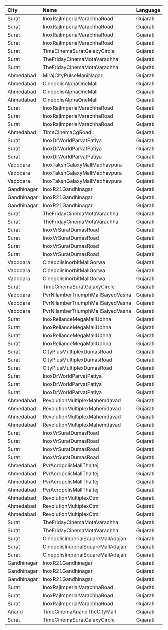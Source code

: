 | City        | Name                              | Language |  Time | Type          | Price | Capacity | Booked |
| :---------- | :-------------------------------- | :------- | ----: | :------------ | ----: | -------: | -----: |
| Surat       | InoxRajImperialVarachhaRoad       | Gujarati | 09:50 | Gold          |  100₹ |      113 |      0 |
| Surat       | InoxRajImperialVarachhaRoad       | Gujarati | 09:50 | Imperial      |  150₹ |        7 |      0 |
| Surat       | InoxRajImperialVarachhaRoad       | Gujarati | 09:50 | Platinum      |  100₹ |       53 |      0 |
| Surat       | InoxRajImperialVarachhaRoad       | Gujarati | 09:50 | Silver        |  100₹ |       36 |      0 |
| Surat       | TimeCinemaSuratGalaxyCircle       | Gujarati | 10:00 | Standard130   |  130₹ |       96 |      0 |
| Surat       | TheFridayCinemaMotaVarachha       | Gujarati | 12:00 | PushBackSeat  |  150₹ |      119 |      0 |
| Surat       | TheFridayCinemaMotaVarachha       | Gujarati | 12:00 | Lounger       |  150₹ |      119 |      0 |
| Ahmedabad   | MirajCityPulseManiNagar           | Gujarati | 12:30 | Gold          |  100₹ |       24 |      0 |
| Ahmedabad   | CinepolisAlphaOneMall             | Gujarati | 12:30 | Executive     |  130₹ |       59 |      5 |
| Ahmedabad   | CinepolisAlphaOneMall             | Gujarati | 12:30 | Premium       |  130₹ |       35 |      7 |
| Ahmedabad   | CinepolisAlphaOneMall             | Gujarati | 12:30 | Normal        |  130₹ |       29 |      0 |
| Surat       | InoxRajImperialVarachhaRoad       | Gujarati | 14:30 | Gold          |  100₹ |       23 |      0 |
| Surat       | InoxRajImperialVarachhaRoad       | Gujarati | 14:30 | Platinum      |  100₹ |       20 |      0 |
| Surat       | InoxRajImperialVarachhaRoad       | Gujarati | 14:30 | Silver        |  100₹ |       10 |      0 |
| Ahmedabad   | TimeCinemaCgRoad                  | Gujarati | 14:30 | Standard220   |  220₹ |      108 |      8 |
| Surat       | InoxDrWorldParvatPatiya           | Gujarati | 15:00 | Club          |   90₹ |       53 |      0 |
| Surat       | InoxDrWorldParvatPatiya           | Gujarati | 15:00 | Executive     |   90₹ |       11 |      0 |
| Surat       | InoxDrWorldParvatPatiya           | Gujarati | 15:00 | Royal         |   90₹ |       22 |      0 |
| Vadodara    | InoxTakshGalaxyMallMadhavpura     | Gujarati | 15:00 | Club          |   90₹ |       36 |      0 |
| Vadodara    | InoxTakshGalaxyMallMadhavpura     | Gujarati | 15:00 | Executive     |   90₹ |       27 |      0 |
| Vadodara    | InoxTakshGalaxyMallMadhavpura     | Gujarati | 15:00 | Royal         |   90₹ |       88 |      0 |
| Gandhinagar | InoxR21Gandhinagar                | Gujarati | 15:00 | Gold          |   90₹ |       84 |      0 |
| Gandhinagar | InoxR21Gandhinagar                | Gujarati | 15:00 | Platinum      |   90₹ |       13 |      0 |
| Gandhinagar | InoxR21Gandhinagar                | Gujarati | 15:00 | Silver        |   90₹ |       28 |      0 |
| Surat       | TheFridayCinemaMotaVarachha       | Gujarati | 15:00 | PushBackSeat  |  150₹ |      119 |      0 |
| Surat       | TheFridayCinemaMotaVarachha       | Gujarati | 15:00 | Lounger       |  150₹ |      119 |      0 |
| Surat       | InoxVrSuratDumasRoad              | Gujarati | 15:15 | Club          |   90₹ |      122 |      0 |
| Surat       | InoxVrSuratDumasRoad              | Gujarati | 15:15 | Executive     |   90₹ |       34 |      0 |
| Surat       | InoxVrSuratDumasRoad              | Gujarati | 15:15 | Royal         |   90₹ |       48 |      0 |
| Surat       | InoxVrSuratDumasRoad              | Gujarati | 15:15 | RoyalRecliner |  230₹ |       12 |      0 |
| Vadodara    | CinepolisInorbitMallGorwa         | Gujarati | 15:30 | Normal        |  100₹ |       24 |      0 |
| Vadodara    | CinepolisInorbitMallGorwa         | Gujarati | 15:30 | Executive     |  100₹ |       81 |      0 |
| Vadodara    | CinepolisInorbitMallGorwa         | Gujarati | 15:30 | Premium       |  100₹ |       29 |      0 |
| Surat       | TimeCinemaSuratGalaxyCircle       | Gujarati | 15:30 | Sofa250       |  250₹ |       34 |      0 |
| Vadodara    | PvrNilamberTriumphMallSaiyedVasna | Gujarati | 15:45 | Recliner      |  300₹ |        7 |      0 |
| Vadodara    | PvrNilamberTriumphMallSaiyedVasna | Gujarati | 15:45 | Prime         |  110₹ |       89 |      4 |
| Vadodara    | PvrNilamberTriumphMallSaiyedVasna | Gujarati | 15:45 | Classic       |  110₹ |       33 |      0 |
| Surat       | InoxRelianceMegaMallUdhna         | Gujarati | 15:45 | Club          |   90₹ |       55 |      0 |
| Surat       | InoxRelianceMegaMallUdhna         | Gujarati | 15:45 | Executive     |   90₹ |       16 |      0 |
| Surat       | InoxRelianceMegaMallUdhna         | Gujarati | 15:45 | RoyalRecliner |  149₹ |        8 |      0 |
| Surat       | InoxRelianceMegaMallUdhna         | Gujarati | 15:45 | Royal         |   90₹ |       38 |      0 |
| Surat       | CityPlusMultiplexDumasRoad        | Gujarati | 16:50 | GoldStar      |   90₹ |       10 |      0 |
| Surat       | CityPlusMultiplexDumasRoad        | Gujarati | 16:50 | Gold          |  110₹ |       10 |      0 |
| Surat       | CityPlusMultiplexDumasRoad        | Gujarati | 16:50 | Executive     |  300₹ |       10 |      0 |
| Surat       | InoxDrWorldParvatPatiya           | Gujarati | 18:20 | Club          |   90₹ |       96 |      0 |
| Surat       | InoxDrWorldParvatPatiya           | Gujarati | 18:20 | Executive     |   90₹ |       32 |      0 |
| Surat       | InoxDrWorldParvatPatiya           | Gujarati | 18:20 | Royal         |   90₹ |       56 |      0 |
| Ahmedabad   | RevolutionMultiplexMahemdavad     | Gujarati | 18:30 | Couple        |  200₹ |      100 |      0 |
| Ahmedabad   | RevolutionMultiplexMahemdavad     | Gujarati | 18:30 | Platinum      |  160₹ |      100 |      0 |
| Ahmedabad   | RevolutionMultiplexMahemdavad     | Gujarati | 18:30 | Golden        |  140₹ |      100 |      0 |
| Ahmedabad   | RevolutionMultiplexMahemdavad     | Gujarati | 18:30 | Silver        |  120₹ |      100 |      0 |
| Surat       | InoxVrSuratDumasRoad              | Gujarati | 18:30 | Club          |   90₹ |      122 |      0 |
| Surat       | InoxVrSuratDumasRoad              | Gujarati | 18:30 | Executive     |   90₹ |       34 |      0 |
| Surat       | InoxVrSuratDumasRoad              | Gujarati | 18:30 | Royal         |   90₹ |       50 |      0 |
| Surat       | InoxVrSuratDumasRoad              | Gujarati | 18:30 | RoyalRecliner |  230₹ |       12 |      0 |
| Ahmedabad   | PvrAcropolisMallThaltej           | Gujarati | 18:45 | Prime         |  150₹ |       98 |      0 |
| Ahmedabad   | PvrAcropolisMallThaltej           | Gujarati | 18:45 | Classic       |  150₹ |       42 |      0 |
| Ahmedabad   | PvrAcropolisMallThaltej           | Gujarati | 18:45 | Recliner      |  400₹ |       11 |      0 |
| Ahmedabad   | PvrAcropolisMallThaltej           | Gujarati | 18:45 | PrimePlus     |  175₹ |       14 |      0 |
| Ahmedabad   | RevolutionMultiplexCtm            | Gujarati | 18:45 | PlatinumClass |  170₹ |      100 |      0 |
| Ahmedabad   | RevolutionMultiplexCtm            | Gujarati | 18:45 | GoldenClass   |  150₹ |      100 |      0 |
| Ahmedabad   | RevolutionMultiplexCtm            | Gujarati | 18:45 | SilverClass   |  120₹ |      100 |      0 |
| Surat       | TheFridayCinemaMotaVarachha       | Gujarati | 18:50 | PushBackSeat  |  150₹ |      119 |      0 |
| Surat       | TheFridayCinemaMotaVarachha       | Gujarati | 18:50 | Lounger       |  150₹ |      119 |      0 |
| Surat       | CinepolisImperialSquareMallAdajan | Gujarati | 18:50 | Normal        |  100₹ |       32 |      0 |
| Surat       | CinepolisImperialSquareMallAdajan | Gujarati | 18:50 | Executive     |  100₹ |      105 |      0 |
| Surat       | CinepolisImperialSquareMallAdajan | Gujarati | 18:50 | Premium       |  100₹ |       43 |      0 |
| Gandhinagar | InoxR21Gandhinagar                | Gujarati | 19:00 | Gold          |   90₹ |       84 |      0 |
| Gandhinagar | InoxR21Gandhinagar                | Gujarati | 19:00 | Platinum      |   90₹ |       11 |      0 |
| Gandhinagar | InoxR21Gandhinagar                | Gujarati | 19:00 | Silver        |   90₹ |       27 |      0 |
| Surat       | InoxRajImperialVarachhaRoad       | Gujarati | 19:00 | Gold          |  100₹ |      112 |      0 |
| Surat       | InoxRajImperialVarachhaRoad       | Gujarati | 19:00 | Platinum      |  100₹ |       38 |      0 |
| Surat       | InoxRajImperialVarachhaRoad       | Gujarati | 19:00 | Silver        |  100₹ |       30 |      0 |
| Anand       | TimeCinemaAnandTheCityMall        | Gujarati | 19:00 | Standard100   |  100₹ |      127 |     27 |
| Surat       | TimeCinemaSuratGalaxyCircle       | Gujarati | 19:10 | Infinity400   |  400₹ |       22 |      0 |